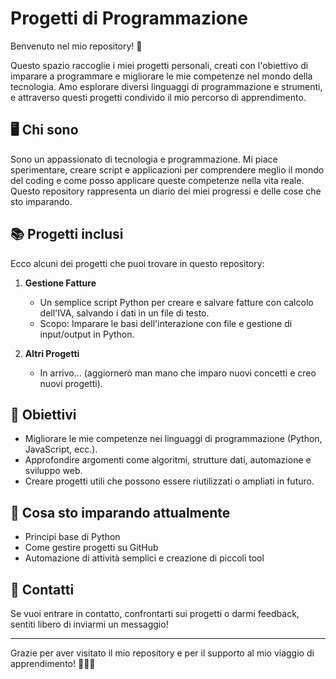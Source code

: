 # Progetti di Programmazione

Benvenuto nel mio repository! 🎉

Questo spazio raccoglie i miei progetti personali, creati con l'obiettivo di imparare a programmare e migliorare le mie competenze nel mondo della tecnologia. Amo esplorare diversi linguaggi di programmazione e strumenti, e attraverso questi progetti condivido il mio percorso di apprendimento.

## 🖥️ Chi sono
Sono un appassionato di tecnologia e programmazione. Mi piace sperimentare, creare script e applicazioni per comprendere meglio il mondo del coding e come posso applicare queste competenze nella vita reale. Questo repository rappresenta un diario dei miei progressi e delle cose che sto imparando.

## 📚 Progetti inclusi

Ecco alcuni dei progetti che puoi trovare in questo repository:

1. **Gestione Fatture**
   - Un semplice script Python per creare e salvare fatture con calcolo dell'IVA, salvando i dati in un file di testo.
   - Scopo: Imparare le basi dell'interazione con file e gestione di input/output in Python.

2. **Altri Progetti**
   - In arrivo... (aggiornerò man mano che imparo nuovi concetti e creo nuovi progetti).

## 🚀 Obiettivi
- Migliorare le mie competenze nei linguaggi di programmazione (Python, JavaScript, ecc.).
- Approfondire argomenti come algoritmi, strutture dati, automazione e sviluppo web.
- Creare progetti utili che possono essere riutilizzati o ampliati in futuro.

## 🌱 Cosa sto imparando attualmente
- Principi base di Python
- Come gestire progetti su GitHub
- Automazione di attività semplici e creazione di piccoli tool

## 📧 Contatti
Se vuoi entrare in contatto, confrontarti sui progetti o darmi feedback, sentiti libero di inviarmi un messaggio!

---

Grazie per aver visitato il mio repository e per il supporto al mio viaggio di apprendimento! 🚀👨‍💻
